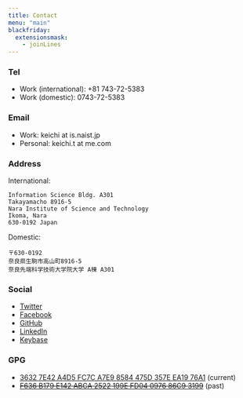```yaml
---
title: Contact
menu: "main"
blackfriday:
  extensionsmask:
    - joinLines
---
```


### Tel

- Work (international): +81 743-72-5383
- Work (domestic): 0743-72-5383

### Email

- Work: keichi at is.naist.jp
- Personal: keichi.t at me.com

### Address

International:

```
Information Science Bldg. A301
Takayamacho 8916-5
Nara Institute of Science and Technology
Ikoma, Nara
630-0192 Japan
```

Domestic:

```
〒630-0192
奈良県生駒市高山町8916-5
奈良先端科学技術大学院大学 A棟 A301
```

### Social

- [Twitter](https://twitter.com/_keichi_)
- [Facebook](https://www.facebook.com/keichi.t)
- [GitHub](https://github.com/keichi)
- [LinkedIn](https://www.linkedin.com/in/keichi/)
- [Keybase](https://keybase.io/keichi)

### GPG

- [3632 7E42 A4D5 FC7C A7E9  8584 475D 357E EA19 76A1](https://pgp.mit.edu/pks/lookup?op=get&search=0x475D357EEA1976A1) (current)
- [~~F636 B179 E142 ABCA 2522  199E FD04 0976 86C9 3199~~](https://pgp.mit.edu/pks/lookup?op=get&search=0xFD04097686C93199) (past)
